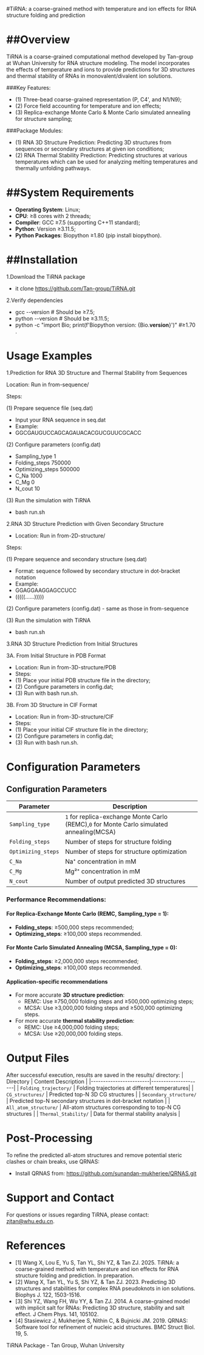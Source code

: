﻿#TiRNA: a coarse-grained method with temperature and ion effects for RNA structure folding and prediction

##Overview
================================================================

TiRNA is a coarse-grained computational method developed by Tan-group at Wuhan University for RNA structure modeling. The model incorporates the effects of temperature and ions to provide predictions for 3D structures and thermal stability of RNAs in monovalent/divalent ion solutions.

###Key Features:

- (1) Three-bead coarse-grained representation (P, C4', and N1/N9);
- (2) Force field accounting for temperature and ion effects;
- (3) Replica-exchange Monte Carlo & Monte Carlo simulated annealing for structure sampling;



###Package Modules:

- (1) RNA 3D Structure Prediction: Predicting 3D structures from sequences or secondary structures at given ion conditions;
- (2) RNA Thermal Stability Prediction: Predicting structures at various temperatures which can be used for analyzing melting temperatures and thermally unfolding pathways.



##System Requirements
================================================================
- **Operating System**: Linux;
- **CPU**: ≥8 cores with 2 threads;
- **Compiler**: GCC ≥7.5 (supporting C++11 standard);
- **Python**: Version ≥3.11.5;
- **Python Packages**: Biopython ≥1.80 (pip install biopython).



##Installation
================================================================

1.Download the TiRNA package
- it clone https://github.com/Tan-group/TiRNA.git


2.Verify dependencies
- gcc --version  # Should be ≥7.5;
- python --version  # Should be ≥3.11.5;
- python -c "import Bio; print(f'Biopython version: {Bio.__version__}')" #≥1.70 .


Usage Examples
================================================================

1.Prediction for RNA 3D Structure and Thermal Stability from Sequences 

Location: Run in from-sequence/

Steps:

(1) Prepare sequence file (seq.dat)  
- Input your RNA sequence in seq.dat
- Example:
- GGCGAUGUCCAGCAGAUACACGUCGUUCGCACC

(2) Configure parameters (config.dat)
- Sampling_type 1
- Folding_steps 750000
- Optimizing_steps 500000
- C_Na 1000
- C_Mg 0
- N_cout 10

(3) Run the simulation with TiRNA
- bash run.sh



2.RNA 3D Structure Prediction with Given Secondary Structure
- Location: Run in from-2D-structure/

Steps:

(1) Prepare sequence and secondary structure (seq.dat)
 - Format: sequence followed by secondary structure in dot-bracket notation
 - Example:
- GGAGGAAGGAGCCUCC
- (((((......)))))

(2) Configure parameters (config.dat) - same as those in from-sequence

(3) Run the simulation with TiRNA
- bash run.sh


3.RNA 3D Structure Prediction from Initial Structures

3A. From Initial Structure in PDB Format
- Location: Run in from-3D-structure/PDB
- Steps:
- (1) Place your initial PDB structure file in the directory;
- (2) Configure parameters in config.dat;
- (3) Run with bash run.sh.


3B. From 3D Structure in CIF Format 
- Location: Run in from-3D-structure/CIF
- Steps:
- (1) Place your initial CIF structure file in the directory;
- (2) Configure parameters in config.dat;
- (3) Run with bash run.sh.
    
    
Configuration Parameters
================================================================

## Configuration Parameters

| Parameter         | Description |
|-------------------|-------------|
| `Sampling_type`   | `1` for replica-exchange Monte Carlo (REMC),`0` for Monte Carlo simulated annealing(MCSA) |
| `Folding_steps`   | Number of steps for structure folding |
| `Optimizing_steps`| Number of steps for structure optimization |
| `C_Na`            | Na⁺ concentration in mM |
| `C_Mg`            | Mg²⁺ concentration in mM |
| `N_cout`          | Number of output predicted 3D structures |

### Performance Recommendations:

#### For Replica-Exchange Monte Carlo (REMC, Sampling_type = 1):
- **Folding_steps**: ≥500,000 steps recommended;
- **Optimizing_steps**: ≥100,000 steps recommended.

#### For Monte Carlo Simulated Annealing (MCSA, Sampling_type = 0):
- **Folding_steps**: ≥2,000,000 steps recommended;
- **Optimizing_steps**: ≥100,000 steps recommended.

#### Application-specific recommendations
- For more accurate **3D structure prediction**: 
  - REMC: Use ≥750,000 folding steps and ≥500,000 optimizing steps;
  - MCSA: Use ≥3,000,000 folding steps and ≥500,000 optimizing steps.
- For more accurate **thermal stability prediction**: 
  - REMC: Use ≥4,000,000 folding steps;
  - MCSA: Use ≥20,000,000 folding steps.
    
    
    

Output Files
================================================================

After successful execution, results are saved in the results/ directory:
| Directory              | Content Description |
|------------------------|---------------------|
| `Folding_trajectory/` | Folding trajectories at different temperatures|
| `CG_structures/` | Predicted top-N 3D CG structures |
| `Secondary_structure/` | Predicted top-N secondary structures in dot-bracket notation |
| `All_atom_structure/`  | All-atom structures corresponding to top-N CG structures |
| `Thermal_Stability/`   | Data for thermal stability analysis |




Post-Processing
================================================================

To refine the predicted all-atom structures and remove potential steric clashes or chain breaks, use QRNAS:
- Install QRNAS from: https://github.com/sunandan-mukherjee/QRNAS.git




Support and Contact
================================================================

For questions or issues regarding TiRNA, please contact: zjtan@whu.edu.cn.



References
================================================================

- [1] Wang X, Lou E, Yu S, Tan YL, Shi YZ, & Tan ZJ. 2025. TiRNA: a coarse-grained method with temperature and ion effects for RNA structure folding and prediction. In preparation.
- [2] Wang X, Tan YL, Yu S, Shi YZ, & Tan ZJ. 2023. Predicting 3D structures and stabilities for complex RNA pseudoknots in ion solutions. Biophys J. 122, 1503-1516.
- [3] Shi YZ, Wang FH, Wu YY, & Tan ZJ. 2014. A coarse-grained model with implicit salt for RNAs: Predicting 3D structure, stability and salt effect. J Chem Phys. 141, 105102.
- [4] Stasiewicz J, Mukherjee S, Nithin C, & Bujnicki JM. 2019. QRNAS: Software tool for refinement of nucleic acid structures. BMC Struct Biol. 19, 5.

TiRNA Package - Tan Group, Wuhan University

